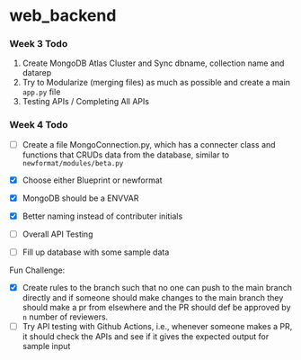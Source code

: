 # web_backend


### Week 3 Todo
1. Create MongoDB Atlas Cluster and Sync dbname, collection name and datarep
2. Try to Modularize (merging files) as much as possible and create a main `app.py` file
3. Testing APIs / Completing All APIs

### Week 4 Todo
- [ ] Create a file MongoConnection.py, which has a connecter class and functions that CRUDs data from the database, similar to `newformat/modules/beta.py`

- [X] Choose either Blueprint or newformat 
- [X] MongoDB should be a ENVVAR
- [X] Better naming instead of contributer initials
- [ ] Overall API Testing
- [ ] Fill up database with some sample data

Fun Challenge:
- [X] Create rules to the branch such that no one can push to the main branch directly and if someone should make changes to the main branch they should make a pr from elsewhere and the PR should def be approved by `n` number of reviewers.
- [ ] Try API testing with Github Actions, i.e., whenever someone makes a PR, it should check the APIs and see if it gives the expected output for sample input
